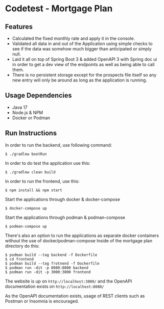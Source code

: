# Codetest - Mortgage Plan

## Features
- Calculated the fixed monthly rate and apply it in the console.
- Validated all data in and out of the Application using simple checks to see if the data was somehow much bigger than anticipated or simply null.
- Laid it all on top of Spring Boot 3 & added OpenAPI 3 with Spring doc ui in order to get a dev view of the endpoints as well as being able to call them.
- There is no persistent storage except for the prospects file itself so any new entry will only be around as long as the application is running.

## Usage Dependencies
* Java 17
* Node.js & NPM
* Docker or Podman

## Run Instructions
In order to run the backend, use following command:
```shell
$ ./gradlew bootRun
```
In order to do test the application use this:
```shell
$ ./gradlew clean build
```
In order to run the frontend, use this:
```shell
$ npm install && npm start
```
Start the applications through docker & docker-compose
```shell
$ docker-compose up
```
Start the applications through podman & podman-compose
```shell
$ podman-compose up
```
There's also an option to run the applications as separate docker containers without the use of docker/podman-compose
Inside of the mortgage plan directory do this:
```shell
$ podman build --tag backend -f Dockerfile
$ cd frontend
$ podman build --tag frotnend -f Dockerfile
$ podman run -dit -p 8080:8080 backend
$ podman run -dit -p 3000:3000 frontend
```
The website is up on `http://localhost:3000/` and the OpenAPI documentation exists on `http://localhost:8080/`

As the OpenAPI documentation exists, usage of REST clients such as Postman or Insomnia is encouraged.